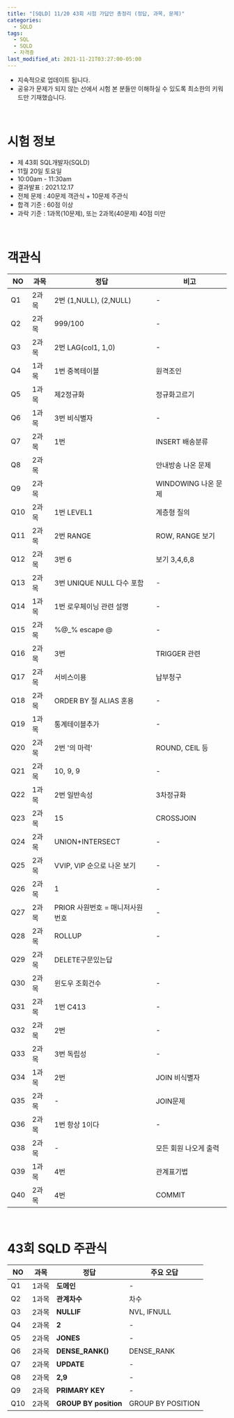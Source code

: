 ```yaml
---
title: "[SQLD] 11/20 43회 시험 가답안 총정리 (정답, 과목, 문제)"
categories:
  - SQLD
tags:
  - SQL
  - SQLD
  - 자격증
last_modified_at: 2021-11-21T03:27:00-05:00
---
```


- 지속적으로 업데이트 됩니다.
- 공유가 문제가 되지 않는 선에서 시험 본 분들만 이해하실 수 있도록 최소한의 키워드만 기재했습니다.

&nbsp;
# 시험 정보

- 제 43회 SQL개발자(SQLD)
- 11월 20일 토요일
- 10:00am - 11:30am
- 결과발표 : 2021.12.17
- 전체 문제 : 40문제 객관식 + 10문제 주관식
- 합격 기준 : 60점 이상
- 과락 기준 : 1과목(10문제), 또는 2과목(40문제) 40점 미만 

&nbsp;
# 객관식

| NO | 과목 | 정답 | 비고 |
|---|---|---|---|
| Q1 | 2과목 | 2번 (1,NULL), (2,NULL) | - |
| Q2 | 2과목 | 999/100 | - |
| Q3 | 2과목 | 2번 LAG(col1, 1,0) | - |
| Q4 | 1과목 | 1번 중복테이블 | 원격조인 |
| Q5 | 1과목 | 제2정규화 | 정규화고르기 |
| Q6 | 1과목 | 3번 비식별자 | - |
| Q7 | 2과목 | 1번 | INSERT 배송분류 |
| Q8 | 2과목 |  | 안내방송 나온 문제 |
| Q9 | 2과목 |  | WINDOWING 나온 문제 |
| Q10 | 2과목 | 1번 LEVEL1 | 계층형 질의 |
| Q11 | 2과목 | 2번 RANGE | ROW, RANGE 보기 |
| Q12 | 2과목 | 3번 6 | 보기 3,4,6,8 |
| Q13 | 2과목 | 3번 UNIQUE NULL 다수 포함 | - |
| Q14 | 1과목 | 1번 로우체이닝 관련 설명 | - |
| Q15 | 2과목 | %@_% escape @ | - |
| Q16 | 2과목 | 3번 | TRIGGER 관련 |
| Q17 | 2과목 | 서비스이용 | 납부청구 |
| Q18 | 2과목 | ORDER BY 절 ALIAS 혼용 | - |
| Q19 | 1과목 | 통계테이블추가 | - |
| Q20 | 2과목 | 2번 '의 마력' | ROUND, CEIL 등 |
| Q21 | 2과목 | 10, 9, 9 | - |
| Q22 | 1과목 | 2번 일반속성 | 3차정규화 |
| Q23 | 2과목 | 15 | CROSSJOIN |
| Q24 | 2과목 | UNION+INTERSECT | - |
| Q25 | 2과목 | VVIP, VIP 순으로 나온 보기 | - |
| Q26 | 2과목 | 1 | - |
| Q27 | 2과목 | PRIOR 사원번호 = 매니저사원번호 | - |
| Q28 | 2과목 | ROLLUP | - |
| Q29 | 2과목 | DELETE구문있는답
| Q30 | 2과목 | 윈도우 조회건수 | - |
| Q31 | 2과목 | 1번 C413 | - |
| Q32 | 2과목 | 2번 | - |
| Q33 | 2과목 | 3번 독립성 | - |
| Q34 | 1과목 | 2번 | JOIN 비식별자 |
| Q35 | 2과목 | - | JOIN문제 |
| Q36 | 2과목 | 1번 항상 1이다 | - |
| Q38 | 2과목 | - | 모든 회원 나오게 출력 |
| Q39 | 1과목 | 4번 | 관계표기법 |
| Q40 | 2과목 | 4번 | COMMIT |

&nbsp;
# 43회 SQLD 주관식

| NO | 과목 | 정답 | 주요 오답 |
|---|---|---|---|
| Q1 | 1과목 | **도메인** | - |
| Q2 | 1과목 |  **관계차수** | 차수 |
| Q3 | 2과목 |  **NULLIF** | NVL, IFNULL |
| Q4 | 2과목 |  **2** | - |
| Q5 | 2과목 |  **JONES**  | - |
| Q6 | 2과목 | **DENSE_RANK()** | DENSE_RANK |
| Q7 | 2과목 |  **UPDATE** | - |
| Q8 | 2과목 |  **2,9** | - |
| Q9 | 2과목 |  **PRIMARY KEY** | - |
| Q10 | 2과목 | **GROUP BY position** | GROUP BY POSITION |

